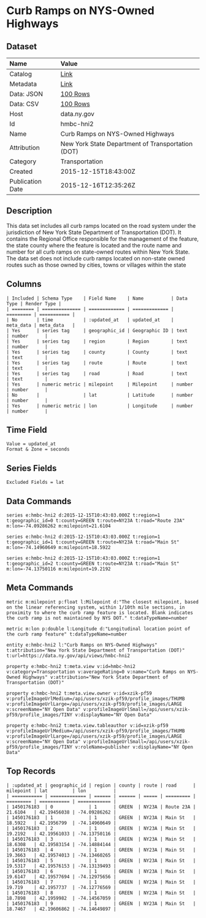 # Curb Ramps on NYS-Owned Highways

## Dataset

| Name | Value |
| :--- | :---- |
| Catalog | [Link](https://catalog.data.gov/dataset/curb-ramps-on-nys-owned-highways) |
| Metadata | [Link](https://data.ny.gov/api/views/hmbc-hni2) |
| Data: JSON | [100 Rows](https://data.ny.gov/api/views/hmbc-hni2/rows.json?max_rows=100) |
| Data: CSV | [100 Rows](https://data.ny.gov/api/views/hmbc-hni2/rows.csv?max_rows=100) |
| Host | data.ny.gov |
| Id | hmbc-hni2 |
| Name | Curb Ramps on NYS-Owned Highways |
| Attribution | New York State Department of Transportation (DOT) |
| Category | Transportation |
| Created | 2015-12-15T18:43:00Z |
| Publication Date | 2015-12-16T12:35:26Z |

## Description

This data set includes all curb ramps located on the road system under the jurisdiction of New York State Department of Transportation (DOT). It contains the Regional Office responsible for the management of the feature, the state county where the feature is located and the route name and number for all curb ramps on state-owned routes within New York State.  The data set does not include curb ramps located on non-state owned routes such as those owned by cities, towns or villages within the state

## Columns

```ls
| Included | Schema Type    | Field Name    | Name          | Data Type | Render Type |
| ======== | ============== | ============= | ============= | ========= | =========== |
| No       | time           | :updated_at   | updated_at    | meta_data | meta_data   |
| Yes      | series tag     | geographic_id | Geographic ID | text      | number      |
| Yes      | series tag     | region        | Region        | text      | number      |
| Yes      | series tag     | county        | County        | text      | text        |
| Yes      | series tag     | route         | Route         | text      | text        |
| Yes      | series tag     | road          | Road          | text      | text        |
| Yes      | numeric metric | milepoint     | Milepoint     | number    | number      |
| No       |                | lat           | Latitude      | number    | number      |
| Yes      | numeric metric | lon           | Longitude     | number    | number      |
```

## Time Field

```ls
Value = updated_at
Format & Zone = seconds
```

## Series Fields

```ls
Excluded Fields = lat
```

## Data Commands

```ls
series e:hmbc-hni2 d:2015-12-15T10:43:03.000Z t:region=1 t:geographic_id=0 t:county=GREEN t:route=NY23A t:road="Route 23A" m:lon=-74.09286262 m:milepoint=21.6104

series e:hmbc-hni2 d:2015-12-15T10:43:03.000Z t:region=1 t:geographic_id=1 t:county=GREEN t:route=NY23A t:road="Main St" m:lon=-74.14960649 m:milepoint=18.5922

series e:hmbc-hni2 d:2015-12-15T10:43:03.000Z t:region=1 t:geographic_id=2 t:county=GREEN t:route=NY23A t:road="Main St" m:lon=-74.13750116 m:milepoint=19.2192
```

## Meta Commands

```ls
metric m:milepoint p:float l:Milepoint d:"The closest milepoint, based on the linear referencing system, within 1/10th mile sections, in proximity to where the curb ramp feature is located. Blank indicates the curb ramp is not maintained by NYS DOT." t:dataTypeName=number

metric m:lon p:double l:Longitude d:"Longitudinal location point of the curb ramp feature" t:dataTypeName=number

entity e:hmbc-hni2 l:"Curb Ramps on NYS-Owned Highways" t:attribution="New York State Department of Transportation (DOT)" t:url=https://data.ny.gov/api/views/hmbc-hni2

property e:hmbc-hni2 t:meta.view v:id=hmbc-hni2 v:category=Transportation v:averageRating=0 v:name="Curb Ramps on NYS-Owned Highways" v:attribution="New York State Department of Transportation (DOT)"

property e:hmbc-hni2 t:meta.view.owner v:id=xzik-pf59 v:profileImageUrlMedium=/api/users/xzik-pf59/profile_images/THUMB v:profileImageUrlLarge=/api/users/xzik-pf59/profile_images/LARGE v:screenName="NY Open Data" v:profileImageUrlSmall=/api/users/xzik-pf59/profile_images/TINY v:displayName="NY Open Data"

property e:hmbc-hni2 t:meta.view.tableauthor v:id=xzik-pf59 v:profileImageUrlMedium=/api/users/xzik-pf59/profile_images/THUMB v:profileImageUrlLarge=/api/users/xzik-pf59/profile_images/LARGE v:screenName="NY Open Data" v:profileImageUrlSmall=/api/users/xzik-pf59/profile_images/TINY v:roleName=publisher v:displayName="NY Open Data"
```

## Top Records

```ls
| :updated_at | geographic_id | region | county | route | road      | milepoint | lat         | lon          | 
| =========== | ============= | ====== | ====== | ===== | ========= | ========= | =========== | ============ | 
| 1450176183  | 0             | 1      | GREEN  | NY23A | Route 23A | 21.6104   | 42.19456038 | -74.09286262 | 
| 1450176183  | 1             | 1      | GREEN  | NY23A | Main St   | 18.5922   | 42.1956799  | -74.14960649 | 
| 1450176183  | 2             | 1      | GREEN  | NY23A | Main St   | 19.2192   | 42.19561033 | -74.13750116 | 
| 1450176183  | 3             | 1      | GREEN  | NY23A | Main St   | 18.6308   | 42.19583154 | -74.14884144 | 
| 1450176183  | 4             | 1      | GREEN  | NY23A | Main St   | 19.3663   | 42.19574013 | -74.13460265 | 
| 1450176183  | 5             | 1      | GREEN  | NY23A | Main St   | 19.5317   | 42.19576153 | -74.13139493 | 
| 1450176183  | 6             | 1      | GREEN  | NY23A | Main St   | 19.6147   | 42.19577694 | -74.12975656 | 
| 1450176183  | 7             | 1      | GREEN  | NY23A | Main St   | 19.719    | 42.1957737  | -74.12776569 | 
| 1450176183  | 8             | 1      | GREEN  | NY23A | Main St   | 18.7898   | 42.1959982  | -74.14567059 | 
| 1450176183  | 9             | 1      | GREEN  | NY23A | Main St   | 18.7467   | 42.19606862 | -74.14649897 | 
```